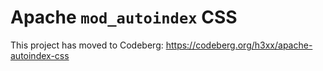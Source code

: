 # Apache `mod_autoindex` CSS

This project has moved to Codeberg:
https://codeberg.org/h3xx/apache-autoindex-css
